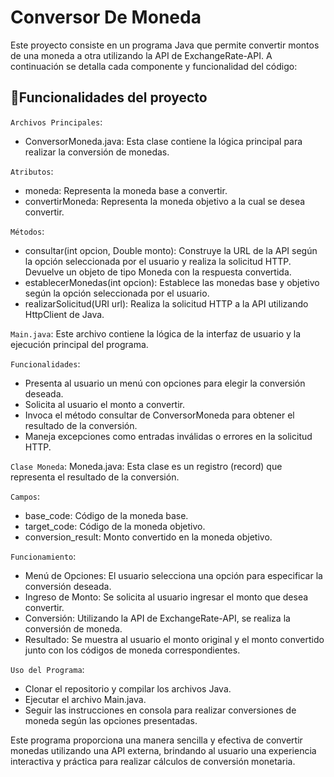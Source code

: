# Conversor De Moneda 

Este proyecto consiste en un programa Java que permite convertir montos de una moneda a otra utilizando la API de ExchangeRate-API. A continuación se detalla cada componente y funcionalidad del código:

## :hammer:Funcionalidades del proyecto

 `Archivos Principales`:
- ConversorMoneda.java: Esta clase contiene la lógica principal para realizar la conversión de monedas.

 `Atributos`:
- moneda: Representa la moneda base a convertir.
- convertirMoneda: Representa la moneda objetivo a la cual se desea convertir.

 `Métodos`:
- consultar(int opcion, Double monto): Construye la URL de la API según la opción seleccionada por el usuario y realiza la solicitud HTTP. Devuelve un objeto de tipo Moneda con la respuesta convertida.
- establecerMonedas(int opcion): Establece las monedas base y objetivo según la opción seleccionada por el usuario.
- realizarSolicitud(URI url): Realiza la solicitud HTTP a la API utilizando HttpClient de Java.

 `Main.java`: Este archivo contiene la lógica de la interfaz de usuario y la ejecución principal del programa.

 `Funcionalidades`:
- Presenta al usuario un menú con opciones para elegir la conversión deseada.
- Solicita al usuario el monto a convertir.
- Invoca el método consultar de ConversorMoneda para obtener el resultado de la conversión.
- Maneja excepciones como entradas inválidas o errores en la solicitud HTTP.

 `Clase Moneda`: Moneda.java: Esta clase es un registro (record) que representa el resultado de la conversión.

 `Campos`:
- base_code: Código de la moneda base.
- target_code: Código de la moneda objetivo.
- conversion_result: Monto convertido en la moneda objetivo.

 `Funcionamiento`:
- Menú de Opciones: El usuario selecciona una opción para especificar la conversión deseada.
- Ingreso de Monto: Se solicita al usuario ingresar el monto que desea convertir.
- Conversión: Utilizando la API de ExchangeRate-API, se realiza la conversión de moneda.
- Resultado: Se muestra al usuario el monto original y el monto convertido junto con los códigos de moneda correspondientes.

 `Uso del Programa`:
- Clonar el repositorio y compilar los archivos Java.
- Ejecutar el archivo Main.java.
- Seguir las instrucciones en consola para realizar conversiones de moneda según las opciones presentadas.

  
Este programa proporciona una manera sencilla y efectiva de convertir monedas utilizando una API externa, brindando al usuario una experiencia interactiva y práctica para realizar cálculos de conversión monetaria.

